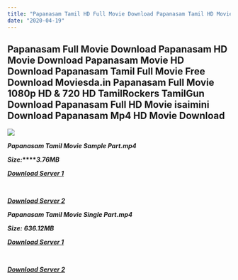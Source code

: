 ```yaml
---
title: "Papanasam Tamil HD Full Movie Download Papanasam Tamil HD Movie Download"
date: "2020-04-19"
---
```


## Papanasam Full Movie Download Papanasam HD Movie Download Papanasam Movie HD Download Papanasam Tamil Full Movie Free Download Moviesda.in Papanasam Full Movie 1080p HD & 720 HD TamilRockers TamilGun Download Papanasam Full HD Movie isaimini Download Papanasam Mp4 HD Movie Download

![](https://images.moviebuff.com/75b518f5-7d62-41fb-adf8-8cf7891a6798?w=1000)

**_Papanasam Tamil Movie Sample Part.mp4_**

**_Size:_****_3.76MB_**

**_[Download Server 1](http://s20.uptofiles.net//files/Tamil{300377c8a1a3ba2999b4bbe3381b1ea1a812b0b70d21946c68d529294a5c2999}202015{300377c8a1a3ba2999b4bbe3381b1ea1a812b0b70d21946c68d529294a5c2999}20Movies/Papanasam{300377c8a1a3ba2999b4bbe3381b1ea1a812b0b70d21946c68d529294a5c2999}20(2015)/Papanasam{300377c8a1a3ba2999b4bbe3381b1ea1a812b0b70d21946c68d529294a5c2999}20(640x360)/Papanasam{300377c8a1a3ba2999b4bbe3381b1ea1a812b0b70d21946c68d529294a5c2999}20HD{300377c8a1a3ba2999b4bbe3381b1ea1a812b0b70d21946c68d529294a5c2999}20Sample.mp4)_**

**_[  
](http://s20.uptofiles.net//files/Tamil{300377c8a1a3ba2999b4bbe3381b1ea1a812b0b70d21946c68d529294a5c2999}202015{300377c8a1a3ba2999b4bbe3381b1ea1a812b0b70d21946c68d529294a5c2999}20Movies/Papanasam{300377c8a1a3ba2999b4bbe3381b1ea1a812b0b70d21946c68d529294a5c2999}20(2015)/Papanasam{300377c8a1a3ba2999b4bbe3381b1ea1a812b0b70d21946c68d529294a5c2999}20(640x360)/Papanasam{300377c8a1a3ba2999b4bbe3381b1ea1a812b0b70d21946c68d529294a5c2999}20HD{300377c8a1a3ba2999b4bbe3381b1ea1a812b0b70d21946c68d529294a5c2999}20Sample.mp4)_**

**_[Download Server 2](http://s20.uptofiles.net//files/Tamil{300377c8a1a3ba2999b4bbe3381b1ea1a812b0b70d21946c68d529294a5c2999}202015{300377c8a1a3ba2999b4bbe3381b1ea1a812b0b70d21946c68d529294a5c2999}20Movies/Papanasam{300377c8a1a3ba2999b4bbe3381b1ea1a812b0b70d21946c68d529294a5c2999}20(2015)/Papanasam{300377c8a1a3ba2999b4bbe3381b1ea1a812b0b70d21946c68d529294a5c2999}20(640x360)/Papanasam{300377c8a1a3ba2999b4bbe3381b1ea1a812b0b70d21946c68d529294a5c2999}20HD{300377c8a1a3ba2999b4bbe3381b1ea1a812b0b70d21946c68d529294a5c2999}20Sample.mp4)_**

**_Papanasam Tamil Movie Single Part.mp4_**

**_Size:_**  **_636.12MB_**  

**_[Download Server 1](http://s20.uptofiles.net//files/Tamil{300377c8a1a3ba2999b4bbe3381b1ea1a812b0b70d21946c68d529294a5c2999}202015{300377c8a1a3ba2999b4bbe3381b1ea1a812b0b70d21946c68d529294a5c2999}20Movies/Papanasam{300377c8a1a3ba2999b4bbe3381b1ea1a812b0b70d21946c68d529294a5c2999}20(2015)/Papanasam{300377c8a1a3ba2999b4bbe3381b1ea1a812b0b70d21946c68d529294a5c2999}20(640x360)/Papanasam{300377c8a1a3ba2999b4bbe3381b1ea1a812b0b70d21946c68d529294a5c2999}20HD.mp4)_**

**_[  
](http://s20.uptofiles.net//files/Tamil{300377c8a1a3ba2999b4bbe3381b1ea1a812b0b70d21946c68d529294a5c2999}202015{300377c8a1a3ba2999b4bbe3381b1ea1a812b0b70d21946c68d529294a5c2999}20Movies/Papanasam{300377c8a1a3ba2999b4bbe3381b1ea1a812b0b70d21946c68d529294a5c2999}20(2015)/Papanasam{300377c8a1a3ba2999b4bbe3381b1ea1a812b0b70d21946c68d529294a5c2999}20(640x360)/Papanasam{300377c8a1a3ba2999b4bbe3381b1ea1a812b0b70d21946c68d529294a5c2999}20HD.mp4)_**

**_[Download Server 2](http://s20.uptofiles.net//files/Tamil{300377c8a1a3ba2999b4bbe3381b1ea1a812b0b70d21946c68d529294a5c2999}202015{300377c8a1a3ba2999b4bbe3381b1ea1a812b0b70d21946c68d529294a5c2999}20Movies/Papanasam{300377c8a1a3ba2999b4bbe3381b1ea1a812b0b70d21946c68d529294a5c2999}20(2015)/Papanasam{300377c8a1a3ba2999b4bbe3381b1ea1a812b0b70d21946c68d529294a5c2999}20(640x360)/Papanasam{300377c8a1a3ba2999b4bbe3381b1ea1a812b0b70d21946c68d529294a5c2999}20HD.mp4)_**
